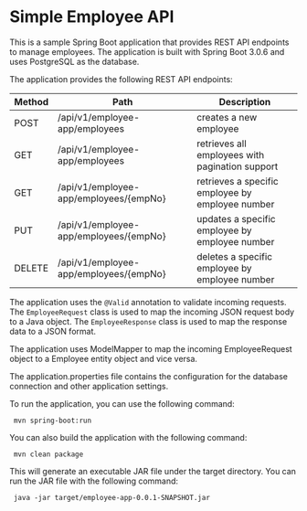 # Simple Employee API

This is a sample Spring Boot application that provides REST API endpoints to manage employees. The application is built with Spring Boot 3.0.6 and uses PostgreSQL as the database.

The application provides the following REST API endpoints:

| **Method** | **Path**                               | **Description**                                  |
| :--------- | -------------------------------------- | ------------------------------------------------ |
| POST       | /api/v1/employee-app/employees         | creates a new employee                           |
| GET        | /api/v1/employee-app/employees         | retrieves all employees with pagination support  |
| GET        | /api/v1/employee-app/employees/{empNo} | retrieves a specific employee by employee number |
| PUT        | /api/v1/employee-app/employees/{empNo} | updates a specific employee by employee number   |
| DELETE     | /api/v1/employee-app/employees/{empNo} | deletes a specific employee by employee number   |

The application uses the `@Valid` annotation to validate incoming requests. The `EmployeeRequest` class is used to map the incoming JSON request body to a Java object. The `EmployeeResponse` class is used to map the response data to a JSON format.

The application uses ModelMapper to map the incoming EmployeeRequest object to a Employee entity object and vice versa.

The application.properties file contains the configuration for the database connection and other application settings.

To run the application, you can use the following command:

```
 mvn spring-boot:run
```

You can also build the application with the following command:

```
 mvn clean package
```

This will generate an executable JAR file under the target directory. You can run the JAR file with the following command:

```
 java -jar target/employee-app-0.0.1-SNAPSHOT.jar
```
